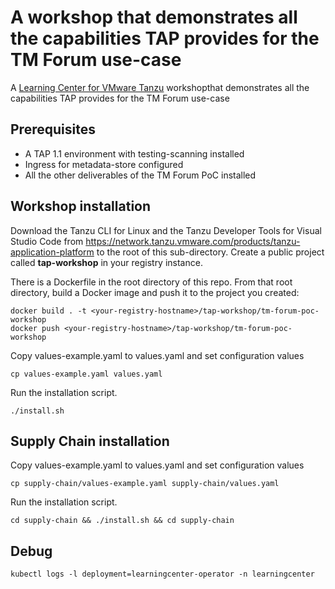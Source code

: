 # A workshop that demonstrates all the capabilities TAP provides for the TM Forum use-case

A [Learning Center for VMware Tanzu](https://docs.vmware.com/en/Tanzu-Application-Platform/1.1/tap/GUID-learning-center-about.html) workshopthat demonstrates all the capabilities TAP provides for the TM Forum use-case

## Prerequisites

- A TAP 1.1 environment with testing-scanning installed
- Ingress for metadata-store configured
- All the other deliverables of the TM Forum PoC installed 

## Workshop installation
Download the Tanzu CLI for Linux and the Tanzu Developer Tools for Visual Studio Code from https://network.tanzu.vmware.com/products/tanzu-application-platform to the root of this sub-directory.
Create a public project called **tap-workshop** in your registry instance. 

There is a Dockerfile in the root directory of this repo. From that root directory, build a Docker image and push it to the project you created:
```
docker build . -t <your-registry-hostname>/tap-workshop/tm-forum-poc-workshop
docker push <your-registry-hostname>/tap-workshop/tm-forum-poc-workshop
```

Copy values-example.yaml to values.yaml and set configuration values
```
cp values-example.yaml values.yaml
```
Run the installation script.
```
./install.sh
```

## Supply Chain installation
Copy values-example.yaml to values.yaml and set configuration values
```
cp supply-chain/values-example.yaml supply-chain/values.yaml
```

Run the installation script.
```
cd supply-chain && ./install.sh && cd supply-chain
```

## Debug
```
kubectl logs -l deployment=learningcenter-operator -n learningcenter
```